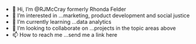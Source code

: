 - 👋 Hi, I’m @RJMcCray formerly Rhonda Felder
- 👀 I’m interested in ...marketing, product development and social justice
- 🌱 I’m currently learning ...data analytics
- 💞️ I’m looking to collaborate on ...projects in the topic areas above
- 📫 How to reach me ...send me a link here

<!---
RJMcCray/RJMcCray is a ✨ special ✨ repository because its `README.md` (this file) appears on your GitHub profile.
You can click the Preview link to take a look at your changes.
--->
